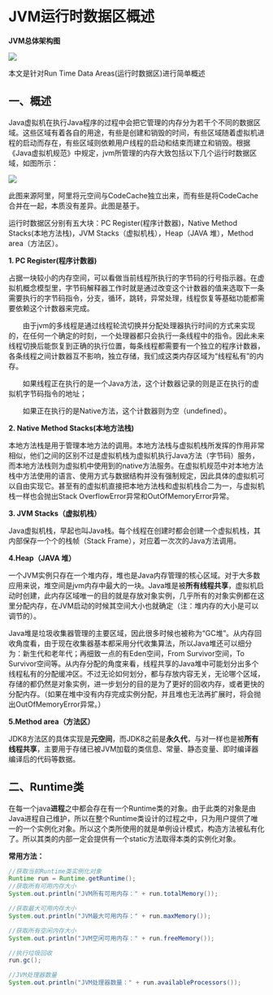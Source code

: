 # JVM运行时数据区概述

**JVM总体架构图**

![](http://picturebed.yifelix.cn/blogimgs/jvm02/01.png)

本文是针对Run Time Data Areas(运行时数据区)进行简单概述

## 一、概述

Java虚拟机在执行Java程序的过程中会把它管理的内存分为若干个不同的数据区域。这些区域有着各自的用途，有些是创建和销毁的时间，有些区域随着虚拟机进程的启动而存在，有些区域则依赖用户线程的启动和结束而建立和销毁。根据《Java虚拟机规范》中规定，jvm所管理的内存大致包括以下几个运行时数据区域，如图所示：

![](http://picturebed.yifelix.cn/blogimgs/jvm04/01.png)

此图来源阿里，阿里将元空间与CodeCache独立出来，而有些是将CodeCache合并在一起，本质没有差异。此图是基于。

运行时数据区分别有五大块：PC Register(程序计数器)，Native Method Stacks(本地方法栈)，JVM Stacks（虚拟机栈），Heap（JAVA 堆），Method area（方法区）。



**1. PC Register(程序计数器)**

占据一块较小的内存空间，可以看做当前线程所执行的字节码的行号指示器。在虚拟机概念模型里，字节码解释器工作时就是通过改变这个计数器的值来选取下一条需要执行的字节码指令，分支，循环，跳转，异常处理，线程恢复等基础功能都需要依赖这个计数器来完成。

　　由于jvm的多线程是通过线程轮流切换并分配处理器执行时间的方式来实现的，在任何一个确定的时刻，一个处理器都只会执行一条线程中的指令。因此未来线程切换后能恢复到正确的执行位置，每条线程都需要有一个独立的程序计数器，各条线程之间计数器互不影响，独立存储，我们成这类内存区域为“线程私有”的内存。

　　如果线程正在执行的是一个Java方法，这个计数器记录的则是正在执行的虚拟机字节码指令的地址；

　　如果正在执行的是Native方法，这个计数器则为空（undefined）。

**2. Native Method Stacks(本地方法栈)**

本地方法栈是用于管理本地方法的调用。本地方法栈与虚拟机栈所发挥的作用非常相似，他们之间的区别不过是虚拟机栈为虚拟机执行Java方法（字节码）服务，而本地方法栈则为虚拟机中使用到的native方法服务。在虚拟机规范中对本地方法栈中方法使用的语言、使用方式与数据结构并没有强制规定，因此具体的虚拟机可以自由实现它。甚至有的虚拟机直接把本地方法栈和虚拟机栈合二为一，与虚拟机栈一样也会抛出Stack OverflowError异常和OutOfMemoryError异常。

**3. JVM Stacks（虚拟机栈）**

Java虚拟机栈，早起也叫Java栈。每个线程在创建时都会创建一个虚拟机栈，其内部保存一个个的栈帧（Stack Frame），对应着一次次的Java方法调用。

**4.Heap（JAVA 堆）**

一个JVM实例只存在一个堆内存，堆也是Java内存管理的核心区域。对于大多数应用来说，堆空间是jvm内存中最大的一块。Java堆是被**所有线程共享**，虚拟机启动时创建，此内存区域唯一的目的就是存放对象实例，几乎所有的对象实例都在这里分配内存，在JVM启动的时候其空间大小也就确定（注：堆内存的大小是可以调节的）。

Java堆是垃圾收集器管理的主要区域，因此很多时候也被称为“GC堆”。从内存回收角度看，由于现在收集器基本都采用分代收集算法，所以Java堆还可以细分为：新生代和老年代；再细致一点的有Eden空间，From Survivor空间，To Survivor空间等。从内存分配的角度来看，线程共享的Java堆中可能划分出多个线程私有的分配缓冲区。不过无论如何划分，都与存放内容无关，无论哪个区域，存储的都仍然是对象实例，进一步划分的目的是为了更好的回收内存，或者更快的分配内存。（如果在堆中没有内存完成实例分配，并且堆也无法再扩展时，将会抛出OutOfMemoryError异常。）

**5.Method area（方法区）**

JDK8方法区的具体实现是**元空间**，而JDK8之前是**永久代**，与对一样也是被**所有线程共享**，主要用于存储已被JVM加载的类信息、常量、静态变量、即时编译器编译后的代码等数据。

## 二、Runtime类

在每一个java**进程**之中都会存在有一个Runtime类的对象。由于此类的对象是由Java进程自己维护，所以在整个Runtime类设计的过程之中，只为用户提供了唯一的一个实例化对象。所以这个类所使用的就是单例设计模式，构造方法被私有化了。所以其类的内部一定会提供有一个static方法取得本类的实例化对象。

**常用方法：**

````java
//获取当前Runtime类实例化对象
Runtime run = Runtime.getRuntime();
//获取所有可用内存大小
System.out.println("JVM所有可用内存：" + run.totalMemory());

//获取最大可用内存大小
System.out.println("JVM最大可用内存：" + run.maxMemory());

//获取所有空闲内存大小
System.out.println("JVM空闲可用内存：" + run.freeMemory());

//执行垃圾回收
run.gc();

//JVM处理器数量
System.out.println("JVM处理器数量：" + run.availableProcessors());
````

